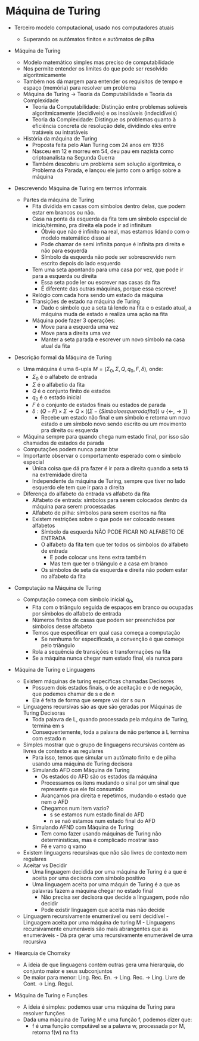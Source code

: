# Máquina de Turing

- Terceiro modelo computacional, usado nos computadores atuais 
	- Superando os autômatos finitos e autômatos de pilha

- Máquina de Turing
	- Modelo matemático simples mas preciso de computabilidade
	- Nos permite entender os limites do que pode ser resolvido algoritmicamente 
	- Também nos dá margem para entender os requisitos de tempo e espaço (memória) para resolver um problema 
	- Máquina de Turing -> Teoria da Computabilidade e Teoria da Complexidade
		- Teoria da Computabilidade: Distinção entre problemas solúveis algoritmicamente (decidíveis) e os insolúveis (indecidíveis)
		- Teoria da Complexidade: Distingue os problemas quanto à eficiência concreta de resolução dele, dividindo eles entre tratáveis ou intratáveis
	- História da máquina de Turing
		- Proposta feita pelo Alan Turing com 24 anos em 1936
		- Nasceu em 12 e morreu em 54, deu pau em nazista como criptoanalista na Segunda Guerra
		- Também descobriu um problema sem solução algorítmica, o Problema da Parada, e lançou ele junto com o artigo sobre a máquina

- Descrevendo Máquina de Turing em termos informais 
	- Partes da máquina de Turing
		- Fita dividida em casas com símbolos dentro delas, que podem estar em brancos ou não.
		- Casa na ponta da esquerda da fita tem um símbolo especial de início/término, pra direita ela pode ir ad infinitum
			- Óbvio que não é infinito na real, mas estamos lidando com o modelo matemático disso aí
			- Pode chamar de semi infinita porque é infinita pra direita e não para esquerda
			- Símbolo da esquerda não pode ser sobrescrevido nem escrito depois do lado esquerdo 
		- Tem uma seta apontando para uma casa por vez, que pode ir para a esquerda ou direita
			- Essa seta pode ler ou escrever nas casas da fita 
			- É diferente das outras máquinas, porque essa escreve!
		- Relógio com cada hora sendo um estado da máquina 
		- Transições de estado na máquina de Turing
			- Dado o símbolo que a seta tá lendo na fita e o estado atual, a máquina muda de estado e realiza uma ação na fita
		- Máquina pode fazer 3 operações: 
			- Move para a esquerda uma vez
			- Move para a direita uma vez 
			- Manter a seta parada e escrever um novo símbolo na casa atual da fita

- Descrição formal da Máquina de Turing
	- Uma máquina é uma 6-upla $M = (\Sigma_0,\Sigma,Q,q_0,F,\delta)$, onde:
		- $\Sigma_0$ é o alfabeto de entrada
		- $\Sigma$ é o alfabetio da fita
		- $Q$ é o conjunto finito de estados
		- $q_0$ é o estado inicial
		- $F$ é o conjunto de estados finais ou estados de parada
		- $\delta : (Q - F) \times \Sigma \to Q \times ((\Sigma - \{ Símbolo esquero da fita \}) \cup \{\leftarrow , \rightarrow\})$
			- Recebe um estado não final e um símbolo e retorna um novo estado e um símbolo novo sendo escrito ou um movimento pra direita ou esquerda
	- Máquina sempre para quando chega num estado final, por isso são chamados de estados de parada
	- Computações podem nunca parar btw
	- Importante observar o comportamento esperado com o símbolo especial 
		- Única coisa que dá pra fazer é ir para a direita quando a seta tá na extremidade direita
		- Independente da máquina de Turing, sempre que tiver no lado esquerdo ele tem que ir para a direita
	- Diferença do alfabeto da entrada vs alfabeto da fita
		- Alfabeto de entrada: símbolos para serem colocados dentro da máquina para serem processadas
		- Alfabeto de pilha: símbolos para serem escritos na fita 
		- Existem restrições sobre o que pode ser colocado nesses alfabetos
			- Símbolo da esquerda NÃO PODE FICAR NO ALFABETO DE ENTRADA
			- O alfabeto da fita tem que ter todos os símbolos do alfabeto de entrada
				- E pode colocar uns itens extra também
				- Mas tem que ter o triângulo e a casa em branco 
			- Os símbolos de seta da esquerda e direita não podem estar no alfabeto da fita

- Computação na Máquina de Turing
	- Computação começa com símbolo inicial $q_0$,
		- Fita com o triângulo seguida de espaços em branco ou ocupadas por símbolos do alfabeto de entrada
		- Números finitos de casas que podem ser preenchidos por símbolos desse alfabeto 
		- Temos que especificar em qual casa começa a computação 
			- Se nenhuma for especificada, a convenção é que começe pelo triângulo
		- Rola a sequência de transições e transformações na fita
		- Se a máquina nunca chegar num estado final, ela nunca para

- Máquina de Turing e Linguagens
	- Existem máquinas de turing específicas chamadas Decisores
		- Possuem dois estados finais, o de aceitação e o de negação, que podemos chamar de s e de n
		- Ela é feita de forma que sempre vai dar s ou n
	- Linguagens recursivas são as que são geradas por Máquinas de Turing Decisoras 
		- Toda palavra de L, quando processada pela máquina de Turing, termina em s
		- Consequentemente, toda a palavra de não pertence à L termina com estado n 
	- Simples mostrar que o grupo de linguagens recursivas contém as livres de contexto e as regulares
		- Para isso, temos que simular um autômato finito e de pilha usando uma máquina de Turing decisora
		- Simulando AFD com Máquina de Turing
			- Os estados do AFD são os estados da máquina
			- Processamos os itens mudando o sinal por um sinal que represente que ele foi consumido
			- Avançamos pra direita e repetimos, mudando o estado que nem o AFD
			- Chegamos num item vazio?
				- s se estamos num estado final do AFD
				- n se naõ estamos num estado final do AFD
		- Simulando AFND com Máquina de Turing
			- Tem como fazer usando máquinas de Turing não determinísticas, mas é complicado mostrar isso
			- Fé e vamo q vamo
	- Existem linguagens recursivas que não são livres de contexto nem regulares
	- Aceitar vs Decidir
		- Uma linguagem decidida por uma máquina de Turing é a que é aceita por uma decisora com símbolo positivo
		- Uma linguagem aceita por uma máquin de Turing é a que as palavras fazem a máquina chegar no estado final
			- Não precisa ser decisora que decide a linguagem, pode não decidir
			- Pode existir linguagem que aceita mas não decide
	- Linguagem recursivamente enumerável ou semi decidível
			- Linguagem aceita por uma máquina de turing M 
			- Linguagens recursivamente enumeráveis são mais abrangentes que as enumeráveis
			- Dá pra gerar uma recursivamente enumerável de uma recursiva

- Hiearquia de Chomsky
	- A ideia de que linguagens contém outras gera uma hierarquia, do conjunto maior e seus subconjuntos
	- De maior para menor: Ling. Rec. En. -> Ling. Rec. -> Ling. Livre de Cont. -> Ling. Regul.

- Máquina de Turing e Funções
	- A ideia é simples: podemos usar uma máquina de Turing para resolver funções
	- Dada uma máquina de Turing M e uma função f, podemos dizer que:
		- f é uma função computável se a palavra w, processada por M, retorna f(w) na fita
